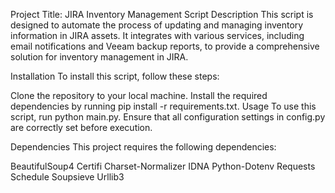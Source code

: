 Project Title: JIRA Inventory Management Script
Description
This script is designed to automate the process of updating and managing inventory information in JIRA assets. It integrates with various services, including email notifications and Veeam backup reports, to provide a comprehensive solution for inventory management in JIRA.

Installation
To install this script, follow these steps:

Clone the repository to your local machine.
Install the required dependencies by running pip install -r requirements.txt.
Usage
To use this script, run python main.py. Ensure that all configuration settings in config.py are correctly set before execution.

Dependencies
This project requires the following dependencies:

BeautifulSoup4
Certifi
Charset-Normalizer
IDNA
Python-Dotenv
Requests
Schedule
Soupsieve
Urllib3
